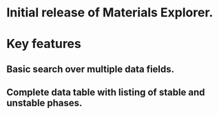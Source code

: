 # Initial release of Materials Explorer.
# Key features
## Basic search over multiple data fields.
## Complete data table with listing of stable and unstable phases.
